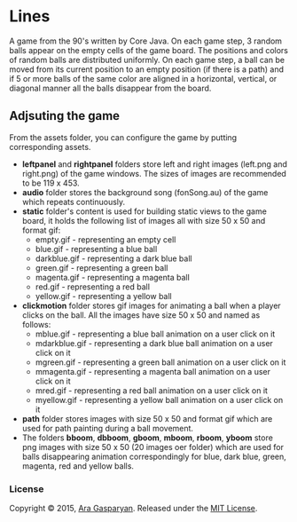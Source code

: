# Lines
A game from the 90's written by Core Java. On each game step, 3 random balls appear on the empty cells of the game board. The positions and colors of random balls are distributed uniformly. On each game step, a ball can be moved from its current position to an empty position (if there is a path) and if 5 or more balls of the same color are aligned in a horizontal, vertical, or diagonal manner all the balls disappear from the board.

## Adjsuting the game
From the assets folder, you can configure the game by putting corresponding assets.
- **leftpanel** and **rightpanel** folders store left and right images (left.png and right.png) of the game windows. The sizes of images are recommended to be 119 x 453.
- **audio** folder stores the background song (fonSong.au) of the game which repeats continuously.
- **static** folder's content is used for building static views to the game board, it holds the following list of images all with size 50 x 50 and format gif:
  - empty.gif - representing an empty cell
  - blue.gif - representing a blue ball
  - darkblue.gif - representing a dark blue ball
  - green.gif - representing a green ball
  - magenta.gif - representing a magenta ball
  - red.gif - representing a red ball
  - yellow.gif - representing a yellow ball
- **clickmotion** folder stores gif images for animating a ball when a player clicks on the ball. All the images have size 50 x 50 and named as follows:
  - mblue.gif - representing a blue ball animation on a user click on it
  - mdarkblue.gif - representing a dark blue ball animation on a user click on it
  - mgreen.gif - representing a green ball animation on a user click on it
  - mmagenta.gif - representing a magenta ball animation on a user click on it
  - mred.gif - representing a red ball animation on a user click on it
  - myellow.gif - representing a yellow ball animation on a user click on it
- **path** folder stores images with size 50 x 50 and format gif which are used for path painting during a ball movement.
- The folders **bboom**, **dbboom**, **gboom**, **mboom**, **rboom**, **yboom** store png images with size 50 x 50 (20 images oer folder) which are used for balls disappearing animation correspondingly for blue, dark blue, green, magenta, red and yellow balls.

### License

Copyright © 2015, [Ara Gasparyan](https://aragasparyan.com).
Released under the [MIT License](https://opensource.org/licenses/MIT).